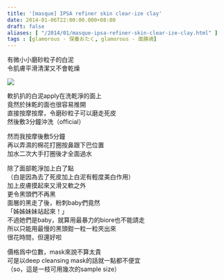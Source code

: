 ```yaml
---
title: '[masque] IPSA refiner skin clear-ize clay'
date: 2014-01-06T22:00:00.000+08:00
draft: false
aliases: [ "/2014/01/masque-ipsa-refiner-skin-clear-ize-clay.html" ]
tags : [glamorous - 保養おたく, glamorous - 面膜魂]
---
```


有微小小磨砂粒子的白泥  
令肌膚平滑清潔又不會乾燥  

![](/images/ipsaclay.jpg)

軟扒扒的白泥apply在洗乾淨的面上  
竟然於抹乾的面也很容易推開  
直接按摩按摩，令磨砂粒子可以磨走死皮  
然後敷3分鐘沖洗（official）  
  
然而我按摩後敷5分鐘  
再以弄濕的棉花打圈按鼻跟下巴位置  
加水二次大手打圈後才全面過水  
  
除了面部乾淨加上白了點  
（白是因為去了死皮加上白泥有輕度美白作用）  
加上皮膚摸起來又滑又軟之外  
更令黑頭們不再黑  
面層的黑走了後，粉刺baby們竟然  
「姊姊妹妹站起來！」  
不過她們是baby，就算用最暴力的biore也不能請走  
所以只能用最慢的黑頭鉗一粒一粒夾出來  
很花時間，但還好啦  
  
價格爲中位數，mask來說不算太貴  
可是以deep cleansing mask的話就一點都不便宜  
（so，這是一枝可用幾次的sample size）
